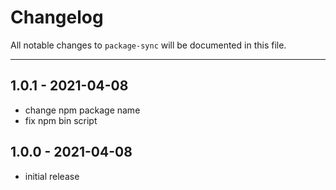 # Changelog

All notable changes to `package-sync` will be documented in this file.

---

## 1.0.1 - 2021-04-08

- change npm package name
- fix npm bin script

## 1.0.0 - 2021-04-08

- initial release
